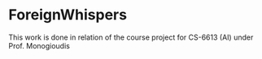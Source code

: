 # ForeignWhispers
This work is done in relation of the course project for CS-6613 (AI) under Prof. Monogioudis
